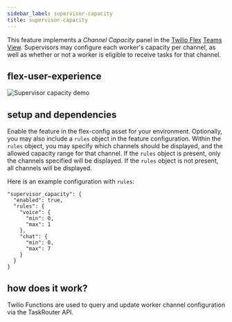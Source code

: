 ```yaml
---
sidebar_label: supervisor-capacity
title: supervisor-capacity
---
```


This feature implements a _Channel Capacity_ panel in the [Twilio Flex](https://www.twilio.com/flex) [Teams View](https://www.twilio.com/docs/flex/monitor-agent-activity). Supervisors may configure each worker's capacity per channel, as well as whether or not a worker is eligible to receive tasks for that channel.

## flex-user-experience

![Supervisor capacity demo](/img/features/supervisor-capacity/supervisor-capacity.gif)

## setup and dependencies

Enable the feature in the flex-config asset for your environment. Optionally, you may also include a `rules` object in the feature configuration. Within the `rules` object, you may specify which channels should be displayed, and the allowed capacity range for that channel. If the `rules` object is present, only the channels specified will be displayed. If the `rules` object is not present, all channels will be displayed.

Here is an example configuration with `rules`:

```
"supervisor_capacity": {
  "enabled": true,
  "rules": {
    "voice": {
      "min": 0,
      "max": 1
    },
    "chat": {
      "min": 0,
      "max": 7
    }
  }
}
```

## how does it work?

Twilio Functions are used to query and update worker channel configuration via the TaskRouter API.
